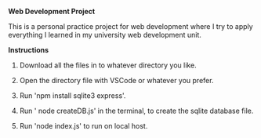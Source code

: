 **Web Development Project**

This is a personal practice project for web development where I try to apply everything I learned in my university web development unit.

**Instructions**

1. Download all the files in to whatever directory you like.

2. Open the directory file with VSCode or whatever you prefer.
  
3. Run 'npm install sqlite3 express'.

4. Run ' node createDB.js' in the terminal, to create the sqlite database file.

5. Run 'node index.js' to run on local host.
